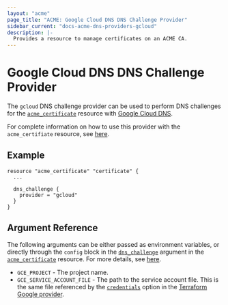 ```yaml
---
layout: "acme"
page_title: "ACME: Google Cloud DNS DNS Challenge Provider"
sidebar_current: "docs-acme-dns-providers-gcloud"
description: |-
  Provides a resource to manage certificates on an ACME CA.
---
```


# Google Cloud DNS DNS Challenge Provider

The `gcloud` DNS challenge provider can be used to perform DNS challenges for
the [`acme_certificate`][resource-acme-certificate] resource with
[Google Cloud DNS][provider-service-page].

[resource-acme-certificate]: /docs/providers/acme/r/certificate.html
[provider-service-page]: https://cloud.google.com/dns/docs/

For complete information on how to use this provider with the `acme_certifiate`
resource, see [here][resource-acme-certificate-dns-challenges].

[resource-acme-certificate-dns-challenges]: /docs/providers/acme/r/certificate.html#using-dns-challenges

## Example

```hcl
resource "acme_certificate" "certificate" {
  ...

  dns_challenge {
    provider = "gcloud"
  }
}
```

## Argument Reference

The following arguments can be either passed as environment variables, or
directly through the `config` block in the
[`dns_challenge`][resource-acme-certificate-dns-challenge-arg] argument in the
[`acme_certificate`][resource-acme-certificate] resource. For more details, see
[here][resource-acme-certificate-dns-challenges].

[resource-acme-certificate-dns-challenge-arg]: /docs/providers/acme/r/certificate.html#dns_challenge

* `GCE_PROJECT` - The project name.
* `GCE_SERVICE_ACCOUNT_FILE` - The path to the service account file. This is
  the same file referenced by the
  [`credentials`][tf-provider-google-credentials] option in the [Terraform
  Google provider][tf-provider-google].

[tf-provider-google-credentials]: /docs/providers/google/index.html#credentials
[tf-provider-google]: /docs/providers/google/index.html
